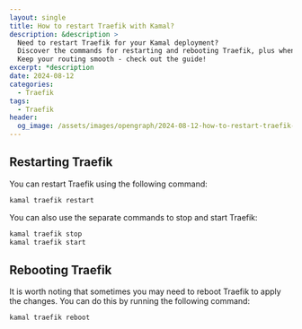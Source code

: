 ```yaml
---
layout: single
title: How to restart Traefik with Kamal?
description: &description >
  Need to restart Traefik for your Kamal deployment?
  Discover the commands for restarting and rebooting Traefik, plus when to use each.
  Keep your routing smooth - check out the guide!
excerpt: *description
date: 2024-08-12
categories:
  - Traefik
tags:
  - Traefik
header:
  og_image: /assets/images/opengraph/2024-08-12-how-to-restart-traefik-with-kamal.png
---
```


## Restarting Traefik

You can restart Traefik using the following command:

```bash
kamal traefik restart
```

You can also use the separate commands to stop and start Traefik:

```bash
kamal traefik stop
kamal traefik start
```

## Rebooting Traefik


It is worth noting that sometimes you may need to reboot Traefik to apply the changes.
You can do this by running the following command:

```bash
kamal traefik reboot
```
